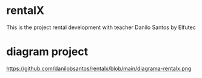 # rentalX
This is the project rental development with teacher Danilo Santos by Elfutec
# diagram project
https://github.com/danilobsantos/rentalx/blob/main/diagrama-rentalx.png
